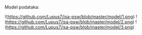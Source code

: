 Model podataka:

!(https://github.com/Lupus7/isa-psw/blob/master/model/1.png)
!(https://github.com/Lupus7/isa-psw/blob/master/model/2.png)
!(https://github.com/Lupus7/isa-psw/blob/master/model/3.png)
